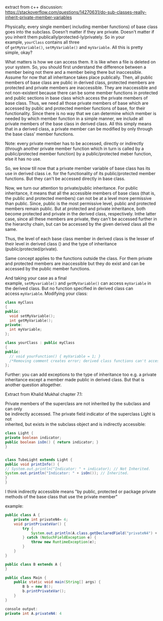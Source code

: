 extract from c++ discussion:
https://stackoverflow.com/questions/14270631/do-sub-classes-really-inherit-private-member-variables

Physically, every single member( including member functions) of base class goes into the subclass. Doesn't matter if they are private. Doesn't matter if you inherit them publically/protected-ly/privately. So in your example, `yourClass` contains all three of `getMyVariable()`, `setMyVariable()` and `myVariable`. All this is pretty simple, okay?

What matters is how we can access them. It is like when a file is deleted on your system. So, you should first understand the difference between a member being not there and a member being there but inaccessible. Assume for now that all inheritance takes place publically. Then, all public members of base class are public in derived class, protected members are protected and private members are inaccessible. They are inaccessible and not non-existent because there can be some member functions in protected and public sections in base class which access the private members of base class. Thus, we need all those private members of base which are accessed by public and protected member functions of base, for their functionality. Since there is no way that we can determine which member is needed by which member function in a simple manner, we include all private members of the base class in derived class. All this simply means that in a derived class, a private member can be modified by only through the base class' member functions.

Note: every private member has to be accessed, directly or indirectly (through another private member function which in turn is called by a public/protected member function) by a public/protected meber function, else it has no use.

So, we know till now that a private member variable of base class has its use in derived class i.e. for the functionality of its public/protected member functions. But they can't be accessed directly in base class.

Now, we turn our attention to private/public inheritance. For public inheritance, it means that all the accessible members of base class (that is, the public and protected members) can not be at a level more permissive than public. Since, public is the most permissive level, public and protected members remain public. But at protected and private inheritance, both become protected and private in the derived class, respectively. Inthe latter case, since all these members are private, they can't be accessed further in the hierarchy chain, but can be accessed by the given derived class all the same.

Thus, the level of each base class member in derived class is the lesser of their level in derived class () and the type of inheritance (public/protected/private).

Same concept applies to the functions outside the class. For them private and protected members are inaccessible but they do exist and can be accessed by the public member functions.

And taking your case as a final example, `setMyvariable()` and `getMyVariable()` can access `myVariable` in the derived class. But no function specified in derived class can access `myVariable`. Modifying your class:

```cpp
class myClass
{
public:
  void setMyVariable();
  int getMyVariable();
private:
  int myVariable;
};

class yourClass : public myClass
{
public:
  // void yourFunction() { myVariable = 1; }
  /*Removing comment creates error; derived class functions can't access myVariable*/
};
```

Further: you can add exceptions to the type of inheritance too e.g. a private inheritance except a member made public in derived class. But that is another question altogether.



Extract from Khalid Mukhal chapter 7.1:

Private members of the superclass are not inherited by the subclass and can only  
be indirectly accessed. The private field indicator of the superclass Light is not  
inherited, but exists in the subclass object and is indirectly accessible:

```Java
class Light {
private boolean indicator; 
public boolean isOn() { return indicator; }
}


class TubeLight extends Light {
public void printInfo() {
// System.out.println("Indicator: " + indicator); // Not Inherited.
System.out.println("Indicator: " + isOn()); // Inherited.
}
}
```

I think indirectly accessible means "by public, protected or package private methods of the base class that use the private member"

example:

```Java
public class A {  
    private int privateN4= 4;  
    void printPrivateVar() {  
        try {  
            System.out.println(A.class.getDeclaredField("privateN4") + ": " + this.privateN4);  
        } catch (NoSuchFieldException e) {  
            throw new RuntimeException(e);  
        }  
    }  
}

public class B extends A {  
}

public class Main {  
    public static void main(String[] args) {  
        B b = new B();  
        b.printPrivateVar();  
    }  
}

console output:
private int A.privateN4: 4
```
